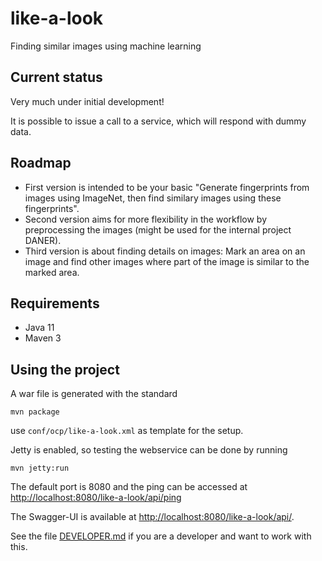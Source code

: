 # like-a-look 

Finding similar images using machine learning

## Current status

Very much under initial development!

It is possible to issue a call to a service, which will respond with dummy data.
             
## Roadmap

 * First version is intended to be your basic "Generate fingerprints from images using ImageNet,
   then find similary images using these fingerprints".
 * Second version aims for more flexibility in the workflow by preprocessing the images (might be used for 
   the internal project DANER).
 * Third version is about finding details on images: Mark an area on an image and find other images where part
   of the image is similar to the marked area.

## Requirements

 * Java 11
 * Maven 3

## Using the project

A war file is generated with the standard 
```
mvn package
```
use `conf/ocp/like-a-look.xml` as template for the setup.

Jetty is enabled, so testing the webservice can be done by running
```
mvn jetty:run
```

The default port is 8080 and the ping can be accessed at
<http://localhost:8080/like-a-look/api/ping>

The Swagger-UI is available at <http://localhost:8080/like-a-look/api/>.

See the file [DEVELOPER.md](DEVELOPER.md) if you are a developer and want to work with this.
